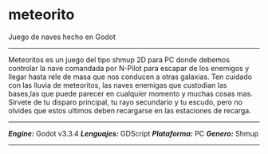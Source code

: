 # meteorito
Juego de naves hecho en Godot
***
Meteoritos es un juego del tipo shmup 2D para PC donde debemos controlar la nave comandada por N-Pilot
para escapar de los enemigos y llegar hasta rele de masa que nos conducen a otras galaxias. Ten cuidado
con las lluvia de meteoritos, las naves enemigas que custodian las bases,las que puede parecer en cualquier
momento y muchas cosas mas. Sirvete de tu disparo principal, tu rayo secundario y tu escudo, pero no olvides
que estos ultimos deben recargarse en las estaciones de recarga.
***
***Engine:*** Godot v3.3.4
***Lenguajes:*** GDScript
***Plataforma:*** PC
***Genero:*** Shmup
***



